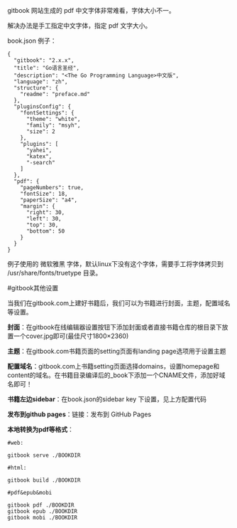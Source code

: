 gitbook 网站生成的 pdf 中文字体非常难看，字体大小不一。

解决办法是手工指定中文字体，指定 pdf 文字大小。

book.json 例子：

```
{
  "gitbook": "2.x.x",
  "title": "Go语言圣经",
  "description": "<The Go Programming Language>中文版",
  "language": "zh",
  "structure": {
    "readme": "preface.md"
  },
  "pluginsConfig": {
    "fontSettings": {
      "theme": "white",
      "family": "msyh",
      "size": 2
    },
    "plugins": [
      "yahei",
      "katex",
      "-search"
    ]
  },
  "pdf": {
    "pageNumbers": true,
    "fontSize": 18,
    "paperSize": "a4",
    "margin": {
      "right": 30,
      "left": 30,
      "top": 30,
      "bottom": 50
    }
  }
}
```

例子使用的 微软雅黑 字体，默认linux下没有这个字体，需要手工将字体拷贝到 /usr/share/fonts/truetype 目录。

#gitbook其他设置

当我们在gitbook.com上建好书籍后，我们可以为书籍进行封面，主题，配置域名等设置。

**封面**：在gitbook在线编辑器设置按钮下添加封面或者直接书籍仓库的根目录下放置一个cover.jpg即可(最佳尺寸1800×2360)

**主题**：在gitbook.com书籍页面的setting页面有landing page选项用于设置主题

**配置域名**：gitbook.com上书籍setting页面选择domains，设置homepage和content的域名。在书籍目录编译后的_book下添加一个CNAME文件，添加好域名即可！ 

**书籍左边sidebar**：在book.json的sidebar key 下设置，见上方配置代码

**发布到github pages**：链接：发布到 GitHub Pages

**本地转换为pdf等格式**：

```
#web:

gitbook serve ./BOOKDIR

#html:

gitbook build ./BOOKDIR

#pdf&epub&mobi

gitbook pdf ./BOOKDIR
gitbook epub ./BOOKDIR
gitbook mobi ./BOOKDIR
```
